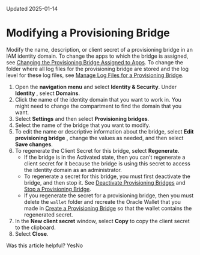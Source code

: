 Updated 2025-01-14
# Modifying a Provisioning Bridge
Modify the name, description, or client secret of a provisioning bridge in an IAM identity domain.
To change the apps to which the bridge is assigned, see [Changing the Provisioning Bridge Assigned to Apps](https://docs.oracle.com/en-us/iaas/Content/Identity/provisioningbridges/change-provisioning-bridge-assigned-apps.htm#change-provisioning-bridge-assigned-apps "Only one provisioning bridge can be assigned to an app at any time. If you want to assign another bridge to the app, then you must replace the bridge that's already associated with the app with the designated bridge.").
To change the folder where all log files for the provisioning bridge are stored and the log level for these log files, see [Manage Log Files for a Provisioning Bridge](https://docs.oracle.com/en-us/iaas/Content/Identity/provisioningbridges/manage-log-files-provisioning-bridge.htm#manage-log-files-provisioning-bridge "After you install and start a provisioning bridge, you might want to access the log files for troubleshooting purposes. You can locate these files in the logs folder.").
  1. Open the **navigation menu** and select **Identity & Security**. Under **Identity** , select **Domains**.
  2. Click the name of the identity domain that you want to work in. You might need to change the compartment to find the domain that you want.
  3. Select **Settings** and then select **Provisioning bridges**.
  4. Select the name of the bridge that you want to modify.
  5. To edit the name or descriptive information about the bridge, select **Edit provisioning bridge** , change the values as needed, and then select **Save changes**.
  6. To regenerate the Client Secret for this bridge, select **Regenerate**.
     * If the bridge is in the Activated state, then you can't regenerate a client secret for it because the bridge is using this secret to access the identity domain as an administrator.
     * To regenerate a secret for this bridge, you must first deactivate the bridge, and then stop it. See [Deactivate Provisioning Bridges](https://docs.oracle.com/en-us/iaas/Content/Identity/provisioningbridges/deactivate-provisioning-bridges.htm#deactivate-provisioning-bridges "You can deactivate a single provisioning bridge, or you can deactivate multiple provisioning bridges simultaneously.") and [Stop a Provisioning Bridge](https://docs.oracle.com/en-us/iaas/Content/Identity/provisioningbridges/stop-provisioning-bridge.htm#stop-provisioning-bridge "Stop a provisioning bridges in an OCI IAM identity domain.").
     * If you regenerate the secret for a provisioning bridge, then you must delete the `wallet` folder and recreate the Oracle Wallet that you made in [Create a Provisioning Bridge](https://docs.oracle.com/en-us/iaas/Content/Identity/provisioningbridges/create-provisioning-bridge.htm#create-provisioning-bridge "Create a provisioning bridge in an identity domain to link your on-premises apps with IAM.") so that the wallet contains the regenerated secret.
  7. In the **New client secret** window, select **Copy** to copy the client secret to the clipboard.
  8. Select **Close**.


Was this article helpful?
YesNo

